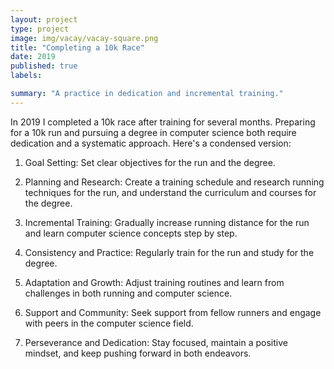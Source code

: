 ```yaml
---
layout: project
type: project
image: img/vacay/vacay-square.png
title: "Completing a 10k Race"
date: 2019
published: true
labels:

summary: "A practice in dedication and incremental training."
---
```

In 2019 I completed a 10k race after training for several months. 
Preparing for a 10k run and pursuing a degree in computer science both require dedication and a systematic approach. Here's a condensed version:

1. Goal Setting: Set clear objectives for the run and the degree.

2. Planning and Research: Create a training schedule and research running techniques for the run, and understand the curriculum and courses for the degree.

3. Incremental Training: Gradually increase running distance for the run and learn computer science concepts step by step.

4. Consistency and Practice: Regularly train for the run and study for the degree.

5. Adaptation and Growth: Adjust training routines and learn from challenges in both running and computer science.

6. Support and Community: Seek support from fellow runners and engage with peers in the computer science field.

7. Perseverance and Dedication: Stay focused, maintain a positive mindset, and keep pushing forward in both endeavors.
